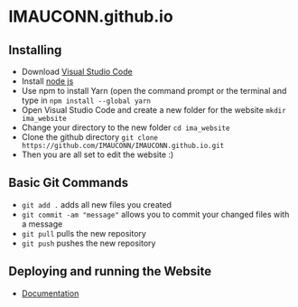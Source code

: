 # IMAUCONN.github.io

## Installing

- Download [Visual Studio Code](https://code.visualstudio.com/)
- Install [node js](https://nodejs.org/en/download/)
- Use npm to install Yarn (open the command prompt or the terminal and type in ```npm install --global yarn```
- Open Visual Studio Code and create a new folder for the website ```mkdir ima_website```
- Change your directory to the new folder ```cd ima_website```
- Clone the github directory ```git clone https://github.com/IMAUCONN/IMAUCONN.github.io.git```
- Then you are all set to edit the website :)

## Basic Git Commands
- `git add .` adds all new files you created
- ```git commit -am "message"``` allows you to commit your changed files with a message
- ```git pull``` pulls the new repository
- ```git push``` pushes the new repository


## Deploying and running the Website
-  [Documentation](https://github.com/IMAUCONN/IMAUCONN.github.io/tree/main/IMAUCONN.github.io)
